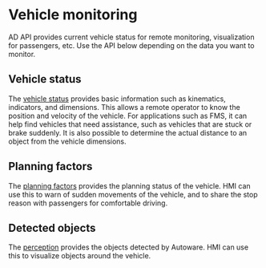 # Vehicle monitoring

AD API provides current vehicle status for remote monitoring, visualization for passengers, etc.
Use the API below depending on the data you want to monitor.

## Vehicle status

The [vehicle status](../features/vehicle-status.md) provides basic information such as kinematics, indicators, and dimensions.
This allows a remote operator to know the position and velocity of the vehicle.
For applications such as FMS, it can help find vehicles that need assistance, such as vehicles that are stuck or brake suddenly.
It is also possible to determine the actual distance to an object from the vehicle dimensions.

## Planning factors

The [planning factors](../features/planning-factors.md) provides the planning status of the vehicle.
HMI can use this to warn of sudden movements of the vehicle, and to share the stop reason with passengers for comfortable driving.

## Detected objects

The [perception](../features/perception.md) provides the objects detected by Autoware.
HMI can use this to visualize objects around the vehicle.
